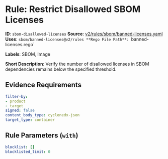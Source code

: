 # Rule: Restrict Disallowed SBOM Licenses

**ID**: `sbom-disallowed-licenses`
**Source**: [v2/rules/sbom/banned-licenses.yaml](https://github.com/scribe-public/sample-policies/v2/rules/sbom/banned-licenses.yaml)
**Uses**: `sbom/banned-licenses@v2/rules
**Rego File Path**: `banned-licenses.rego`

**Labels**: SBOM, Image

**Short Description**: Verify the number of disallowed licenses in SBOM dependencies remains below the specified threshold.

## Evidence Requirements

```yaml
filter-by:
- product
- target
signed: false
content_body_type: cyclonedx-json
target_type: container
```
## Rule Parameters (`with`)

```yaml
blocklist: []
blocklisted_limit: 0
```
